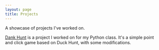 ```yaml
---
layout: page
title: Projects
---
```


<p class="message">
  A showcase of projects I've worked on.
</p>

<p>
<a href="https://github.com/jackyhohs/Dank-Hunt">Dank Hunt</a> is a project I worked on for my Python class. It's a simple point and click game based on Duck Hunt, with some modifications.
</p>